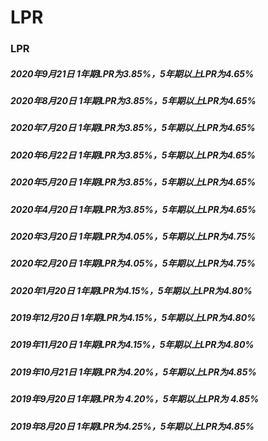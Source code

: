 # LPR

### LPR

##### 2020年9月21日  1年期LPR为3.85%，5年期以上LPR为4.65%

##### 2020年8月20日  1年期LPR为3.85%，5年期以上LPR为4.65%

##### 2020年7月20日  1年期LPR为3.85%，5年期以上LPR为4.65%

##### 2020年6月22日  1年期LPR为3.85%，5年期以上LPR为4.65%

##### 2020年5月20日  1年期LPR为3.85%，5年期以上LPR为4.65%

##### 2020年4月20日  1年期LPR为3.85%，5年期以上LPR为4.65%

##### 2020年3月20日  1年期LPR为4.05%，5年期以上LPR为4.75%

##### 2020年2月20日  1年期LPR为4.05%，5年期以上LPR为4.75%

##### 2020年1月20日  1年期LPR为4.15%，5年期以上LPR为4.80%

##### 2019年12月20日  1年期LPR为4.15%，5年期以上LPR为4.80%

##### 2019年11月20日  1年期LPR为4.15%，5年期以上LPR为4.80%

##### 2019年10月21日  1年期LPR为4.20%，5年期以上LPR为4.85%

##### 2019年9月20日  1年期LPR为 4.20%，5年期以上LPR为 4.85%

##### 2019年8月20日  1年期LPR为4.25%，5年期以上LPR为4.85%
